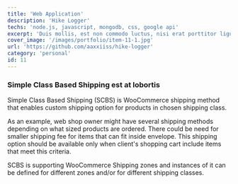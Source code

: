 ```yaml
---
title: 'Web Application'
description: 'Hike Logger'
techs: 'node.js, javascript, mongodb, css, google api'
excerpt: 'Duis mollis, est non commodo luctus, nisi erat porttitor ligula, eget lacinia odio sem nec elit. Fusce dapibus, tellus ac cursus commodo, tortor mauris condimentum nibh, ut fermentum massa justo sit amet risus.'
cover_image: '/images/portfolio/item-11-1.jpg'
url: 'https://github.com/aaxxiiss/hike-logger'
category: 'personal'
id: 11
---
```


### Simple Class Based Shipping est at lobortis

Simple Class Based Shipping (SCBS) is WooCommerce shipping method that enables custom shipping option for products in chosen shipping class.

As an example, web shop owner might have several shipping methods depending on what sized products are ordered. There could be need for smaller shipping fee for items that can fit inside envelope. This shipping option should be available only when client's shopping cart include items that meet this criteria.

SCBS is supporting WooCommerce Shipping zones and instances of it can be defined for different zones and/or for different shipping classes.
